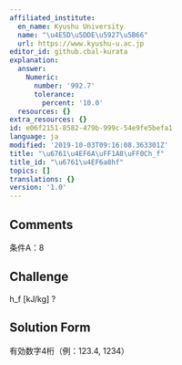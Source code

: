 ```yaml
---
affiliated_institute:
  en_name: Kyushu University
  name: "\u4E5D\u5DDE\u5927\u5B66"
  url: https://www.kyushu-u.ac.jp
editor_id: github.cbal-kurata
explanation:
  answer:
    Numeric:
      number: '992.7'
      tolerance:
        percent: '10.0'
  resources: {}
extra_resources: {}
id: e06f2151-8582-479b-999c-54e9fe5befa1
language: ja
modified: '2019-10-03T09:16:08.363301Z'
title: "\u6761\u4EF6A\uFF1A8\uFF0Ch_f"
title_id: "\u6761\u4EF6a8hf"
topics: []
translations: {}
version: '1.0'
---
```


## Comments
条件A：8

## Challenge
h_f [kJ/kg] ?

## Solution Form
有効数字4桁（例：123.4,  1234）




